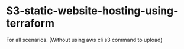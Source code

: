# S3-static-website-hosting-using-terraform
For all scenarios. (Without using aws cli s3 command to upload)
